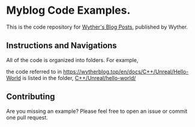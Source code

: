 # Myblog Code Examples.  

This is the code repository for [Wyther's Blog Posts](https://wytherblog.top), published by Wyther.  

## Instructions and Navigations  

All of the code is organized into folders. For example,  

the code referred to in https://wytherblog.top/en/docs/C++/Unreal/Hello-World is listed in the folder, [C++/Unreal/hello-world/](./C++/Unreal/Hello-World/)  

## Contributing  

Are you missing an example? Please feel free to open an issue or commit one pull request.  
